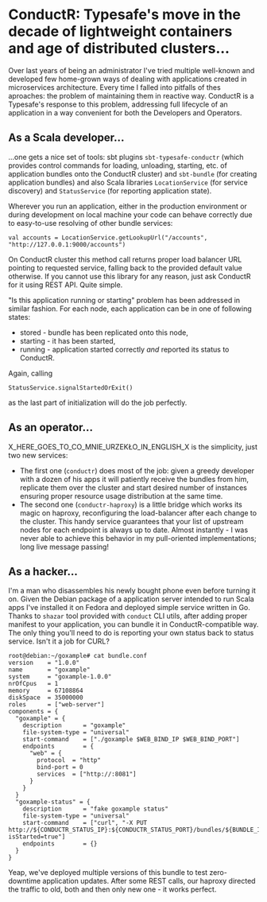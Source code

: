 # ConductR: Typesafe's move in the decade of lightweight containers and age of distributed clusters...

Over last years of being an administrator I've tried multiple well-known and developed few home-grown ways of dealing with applications created in microservices architecture.
Every time I falled into pitfalls of thes aproaches: the problem of maintaining them in reactive way.
ConductR is a Typesafe's response to this problem, addressing full lifecycle of an application in a way convenient for both the Developers and Operators.

## As a Scala developer...
...one gets a nice set of tools: sbt plugins ```sbt-typesafe-conductr``` (which provides control commands for loading, unloading, starting, etc. of application bundles onto the ConductR cluster) and ```sbt-bundle``` (for creating application bundles) and also Scala libraries ```LocationService``` (for service discovery) and ```StatusService``` (for reporting application state).

Wherever you run an application, either in the production environment or during development on local machine your code can behave correctly due to easy-to-use resolving of other bundle services:
```
val accounts = LocationService.getLookupUrl("/accounts", "http://127.0.0.1:9000/accounts")
```
On ConductR cluster this method call returns proper load balancer URL pointing to requested service, falling back to the provided default value otherwise. If you cannot use this library for any reason, just ask ConductR for it using REST API. Quite simple.

"Is this application running or starting" problem has been addressed in similar fashion.
For each node, each application can be in one of following states:
* stored - bundle has been replicated onto this node,
* starting - it has been started,
* running - application started correctly *and* reported its status to ConductR.

Again, calling
```
StatusService.signalStartedOrExit()
```
as the last part of initialization will do the job perfectly.

## As an operator...
X_HERE_GOES_TO_CO_MNIE_URZEKŁO_IN_ENGLISH_X is the simplicity, just two new services:
* The first one (```conductr```) does most of the job: given a greedy developer with a dozen of his apps it will patiently receive the bundles from him, replicate them over the cluster and start desired number of instances ensuring proper resource usage distribution at the same time.
* The second one (```conductr-haproxy```) is a little bridge which works its magic on haproxy, reconfiguring the load-balancer after each change to the cluster. This handy service guarantees that your list of upstream nodes for each endpoint is always up to date. Almost instantly - I was never able to achieve this behavior in my pull-oriented implementations; long live message passing!


## As a hacker...
I'm a man who disassembles his newly bought phone even before turning it on. Given the Debian package of a application server intended to run Scala apps I've installed it on Fedora and deployed simple service written in Go.
Thanks to ```shazar``` tool provided with ```conduct``` CLI utils, after adding proper manifest to your application, you can bundle it in ConductR-compatible way. The only thing you'll need to do is reporting your own status back to status service. Isn't it a job for CURL?
```
root@debian:~/goxample# cat bundle.conf 
version    = "1.0.0"
name       = "goxample"
system     = "goxample-1.0.0"
nrOfCpus   = 1
memory     = 67108864
diskSpace  = 35000000
roles      = ["web-server"]
components = {
  "goxample" = {
    description      = "goxample"
    file-system-type = "universal"
    start-command    = ["./goxample $WEB_BIND_IP $WEB_BIND_PORT"]
    endpoints        = {
      "web" = {
        protocol  = "http"
        bind-port = 0
        services  = ["http://:8081"]
      }
    }
  }
  "goxample-status" = {
    description      = "fake goxample status"
    file-system-type = "universal"
    start-command    = ["curl", "-X PUT http://${CONDUCTR_STATUS_IP}:${CONDUCTR_STATUS_PORT}/bundles/${BUNDLE_ID}?isStarted=true"]
    endpoints        = {}
  }
}
```
Yeap, we've deployed multiple versions of this bundle to test zero-downtime application updates.
After some REST calls, our haproxy directed the traffic to old, both and then only new one - it works perfect.


